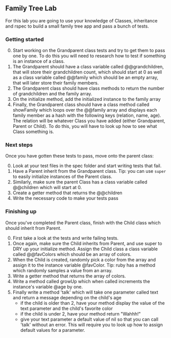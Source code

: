 ## Family Tree Lab

For this lab you are going to use your knowledge of Classes, inheritance and rspec to build a small family tree app and pass a bunch of tests.

### Getting started

0. Start working on the Grandparent class tests and try to get them to pass one by one. To do this you will need to research how to test if something is an instance of a class. 
1. The Grandparent should have a class variable called @@grandchildren, that will store their grandchildren count, which should start at 0 as well as a class variable called @@family which should be an empty array, that will later store their family members.
2. The Grandparent class should have class methods to return the number of grandchildren and the family array. 
3. On the initialize method, add the initialized instance to the family array
4. Finally, the Grandparent class should have a class method called showFamily which loops over the @@family array and displays each family member as a hash with the following keys (relation, name, age).  The relation will be whatever Class you have added (either Grandparent, Parent or Child). To do this, you will have to look up how to see what Class something is.


### Next steps

Once you have gotten these tests to pass, move onto the parent class:

0. Look at your test files in the spec folder and start writing tests that fail.
1. Have a Parent inherit from the Grandparent class. Tip: you can use `super` to easily initialize instances of the Parent class.
2. Similarly, make sure the parent Class has a class variable called @@children which will start at 0. 
3. Create a getter method that returns the @@children
4. Write the necessary code to make your tests pass

### Finishing up

Once you've completed the Parent class, finish with the Child class which should inherit from Parent.

0. First take a look at the tests and write failing tests.
1. Once again, make sure the Child inherits from Parent, and use super to DRY up your initialize method. Assign the Child class a class variable called @@favColors which should be an array of colors. 
2. When the Child is created, randomly pick a color from the array and assign it to the instance variable @favColor. Tip: ruby has a method which randomly samples a value from an array.
3. Write a getter method that returns the array of colors.
4. Write a method called growUp which when called increments the instance's variable @age by one.
5. Finally write a method 'talk' which will take one parameter called text and return a message depending on the child's age
    - if the child is older than 2, have your method display the value of the text parameter and the child's favorite color
    - if the child is under 2, have your method return "Wahhh!" 
    - give your text parameter a default value of nil so that you can call 'talk' without an error. This will require you to look up how to assign default values for a parameter.



